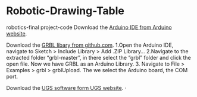 # Robotic-Drawing-Table
robotics-final project-code
Download the [Arduino IDE from Arduino website](https://www.arduino.cc/en/software).

Download the [GRBL libary from github.com](https://github.com/gnea/grbl). 
1.Open the Arduino IDE, navigate to Sketch > Include Library > Add .ZIP Library…
2.Navigate to the extracted folder “grbl-master”, in there select the “grbl” folder and click the open file. Now we have GRBL as an Arduino Library.
3. Navigate to File > Examples > grbl > grblUpload. The we select the Arduino board, the COM port.

Download the [UGS software form UGS website](https://winder.github.io/ugs_website/).
   · 
